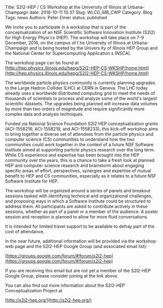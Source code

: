 Title: S2I2-HEP / CS Workshop at the University of Illinois at Urbana-Champaign
date: 2016-10-11 10:37
Slug: WLCG_MB_CWP
Category: Blog
Tags:  news
Authors: Peter Elmer
status: published

We invite you to participate in a workshop that is part of the conceptualization
 of an NSF Scientific Software Innovation Institute (S2I2) for High Energy Physi
cs (HEP). The workshop will take place on 7-9 December, 2016, on the campus of t
he University of Illinois at Urbana-Champaign and is being hosted by the Univers
ity of Illinois HEP Group and the National Center for Supercomputing Application
s (NSCA).

The workshop page can be found at
[http://hep.physics.illinois.edu/hepg/S2I2-HEP-CS-WKSHP/home.html](http://hep.physics.illinois.edu/hepg/S2I2-HEP-CS-WKSHP/home.html)

The worldwide particle physics community is currently planning upgrades to the Large Hadron Collider (LHC) at CERN in Geneva. The LHC today already uses a worldwide distributed computing grid to meet the needs of thousands of scientists to process and analyze some of the world's largest scientific datasets. The upgrades being planned will increase data volumes by more than two orders of magnitude and require significantly more complex data and analysis techniques.

Funded via National Science Foundation S2I2 HEP conceptualization grants (ACI-1558216, ACI-1558219, and ACI-1558233), this kick-off workshop aims to bring together a diverse set of attendees from the particle physics and computer science (CS) communities to understand how the two communities could work together in the context of a future NSF Software Institute aimed at supporting particle physics research over the long term. While CS experience and expertise has been brought into the HEP community over the years, this is a chance to take a fresh look at planned HEP and computer science research and brainstorm about engaging specific areas of effort, perspectives, synergies and expertise of mutual benefit to HEP and CS communities, especially as it relates to a future NSF Software Institute for HEP.

The workshop will be organized around a series of panels and breakout sessions tasked with identifying technical and organizational challenges, and proposing ways in which a Software Institute could be structured to address them.  All participants are asked to contribute actively in these sessions, whether as part of a panel or a member of the audience.  A poster session and reception is planned to allow for more fluid conversations.

It is intended for limited travel support to be available to defray part of the cost of attendance.

In the near future, additional information will be provided via the workshop web page and the S2I2-HEP Google Group (and associated email list):

[https://groups.google.com/forum/#!forum/s2i2-hep](https://groups.google.com/forum/#!forum/s2i2-hep)

If you are receiving this email but are not yet a member of the S2I2-HEP Google Group, please consider joining at the link above.

You can also find out more information about the S2I2-HEP Conceptualization Project at

[http://s2i2-hep.org/](http://s2i2-hep.org/)
